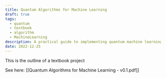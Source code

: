 ```yaml
---
title: Quantum Algorithms for Machine Learning
draft: true
tags:
  - quantum
  - textbook
  - algorithm
  - MachineLearning
description: A practical guide to implementing quantum machine learning algorithms in Python
date: 2022-12-25
---
```

This is the outline of a textbook project

See here: [[Quantum Algorithms for Machine Learning - v0.1.pdf]]
